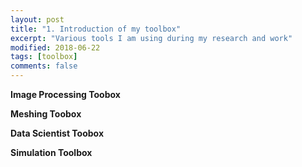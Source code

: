 ```yaml
---
layout: post
title: "1. Introduction of my toolbox"
excerpt: "Various tools I am using during my research and work"
modified: 2018-06-22
tags: [toolbox]
comments: false
---
```

**Image Processing Toobox**

**Meshing Toobox**

**Data Scientist Toobox**

**Simulation Toolbox**